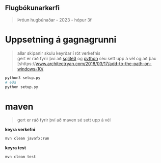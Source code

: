 Flugbókunarkerfi
---
> Þróun hugbúnaðar - 2023 - hópur 3f


# Uppsetning á gagnagrunni
> allar skipanir skulu keyrðar í rót verkefnis  
> gert er ráð fyrir því að [sqlite3](https://www.sqlite.org/download.html) og [python](https://www.python.org/) séu sett upp á vél og að þau [shttps://www.architectryan.com/2018/03/17/add-to-the-path-on-windows-10/

```bash
python3 setup.py
# eða
python setup.py
```

# maven
> gert er ráð fyrir því að maven sé sett upp á vél

**keyra verkefni**
```bash
mvn clean javafx:run
```

**keyra test**
```bash
mvn clean test
```
